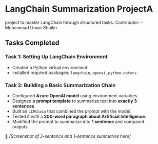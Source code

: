 # LangChain Summarization ProjectA 
project to master LangChain through structured tasks. 
Contributor: - Muhammad Umair Shaikh


## Tasks Completed  

### Task 1: Setting Up LangChain Environment  
- Created a Python virtual environment.  
- Installed required packages: `langchain`, `openai`, `python-dotenv`.   


### Task 2: Building a Basic Summarization Chain  
- Configured **Azure OpenAI model** using environment variables.  
- Designed a **prompt template** to summarize text into **exactly 3 sentences**.  
- Built an `LLMChain` that combined the prompt with the model.  
- Tested it with a **200-word paragraph about Artificial Intelligence**.  
- Modified the prompt to summarize into **1 sentence** and compared outputs.  

📸 *[Screenshot of 3-sentence and 1-sentence summaries here]* 